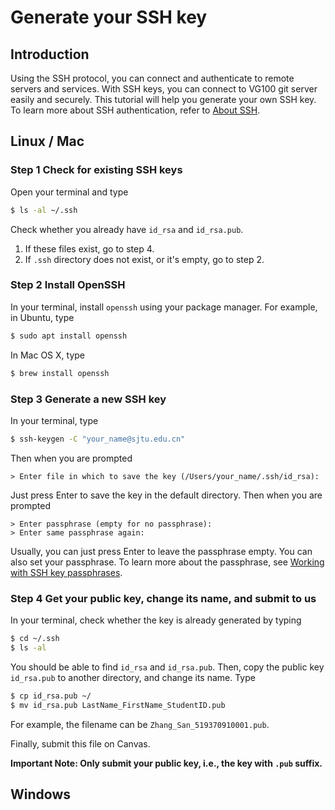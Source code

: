 # Generate your SSH key

## Introduction

Using the SSH protocol, you can connect and authenticate to remote servers and services. With SSH keys, you can connect to VG100 git server easily and securely. This tutorial will help you generate your own SSH key. To learn more about SSH authentication, refer to [About SSH](https://help.github.com/en/github/authenticating-to-github/about-ssh).

## Linux / Mac

### Step 1 Check for existing SSH keys

Open your terminal and type

```bash
$ ls -al ~/.ssh
```

Check whether you already have `id_rsa` and `id_rsa.pub`.

1. If these files exist, go to step 4.
1. If `.ssh` directory does not exist, or it's empty, go to step 2.

### Step 2 Install OpenSSH

In your terminal, install `openssh` using your package manager. For example, in Ubuntu, type

```bash
$ sudo apt install openssh
```

In Mac OS X, type

```bash
$ brew install openssh
```

### Step 3 Generate a new SSH key

In your terminal, type

```bash
$ ssh-keygen -C "your_name@sjtu.edu.cn"
```

Then when you are prompted 

```
> Enter file in which to save the key (/Users/your_name/.ssh/id_rsa):
```

Just press Enter to save the key in the default directory. Then when you are prompted 

```
> Enter passphrase (empty for no passphrase):
> Enter same passphrase again:
```

Usually, you can just press Enter to leave the passphrase empty. You can also set your passphrase. To learn more about the passphrase, see [Working with SSH key passphrases](https://help.github.com/en/github/authenticating-to-github/working-with-ssh-key-passphrases).

### Step 4 Get your public key, change its name, and submit to us

In your terminal, check whether the key is already generated by typing

```bash
$ cd ~/.ssh
$ ls -al
```

You should be able to find `id_rsa` and `id_rsa.pub`. Then, copy the public key `id_rsa.pub` to another directory, and change its name. Type

```bash
$ cp id_rsa.pub ~/
$ mv id_rsa.pub LastName_FirstName_StudentID.pub
```

For example, the filename can be `Zhang_San_519370910001.pub`.

Finally, submit this file on Canvas.

**Important Note: Only submit your public key, i.e., the key with `.pub` suffix.**

## Windows

